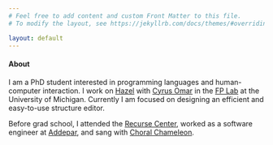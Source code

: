 ```yaml
---
# Feel free to add content and custom Front Matter to this file.
# To modify the layout, see https://jekyllrb.com/docs/themes/#overriding-theme-defaults

layout: default
---
```

#### About

I am a PhD student interested in programming languages and human-computer interaction.
I work on [Hazel](https://hazel.org/) with [Cyrus Omar](https://web.eecs.umich.edu/~comar/) in the [FP Lab](https://github.com/fplab/fplab/wiki/The-Future-of-Programming-Lab) at the University of Michigan.
Currently I am focused on designing an efficient and easy-to-use structure editor.

Before grad school, I attended the [Recurse Center](https://www.recurse.com/), worked as a software engineer at [Addepar](https://addepar.com/), and sang with [Choral Chameleon](https://www.choralchameleon.com/).

